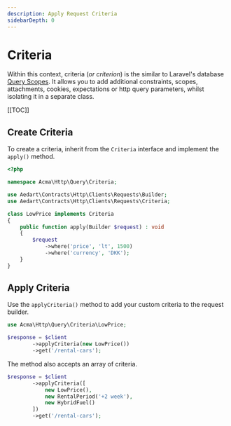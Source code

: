 ```yaml
---
description: Apply Request Criteria
sidebarDepth: 0
---
```


# Criteria

Within this context, criteria (_or criterion_) is the similar to Laravel's database [Query Scopes](https://laravel.com/docs/9.x/eloquent#query-scopes).
It allows you to add additional constraints, scopes, attachments, cookies, expectations or http query parameters, whilst isolating it in a separate class.  

[[TOC]]

## Create Criteria

To create a criteria, inherit from the `Criteria` interface and implement the `apply()` method.

```php
<?php

namespace Acma\Http\Query\Criteria;

use Aedart\Contracts\Http\Clients\Requests\Builder;
use Aedart\Contracts\Http\Clients\Requests\Criteria;

class LowPrice implements Criteria
{
    public function apply(Builder $request) : void
    {
        $request
            ->where('price', 'lt', 1500)
            ->where('currency', 'DKK');
    }
}
```

## Apply Criteria

Use the `applyCriteria()` method to add your custom criteria to the request builder.

```php
use Acma\Http\Query\Criteria\LowPrice;

$response = $client
        ->applyCriteria(new LowPrice())
        ->get('/rental-cars');
```

The method also accepts an array of criteria.

```php
$response = $client
        ->applyCriteria([
            new LowPrice(),
            new RentalPeriod('+2 week'),
            new HybridFuel()
        ])
        ->get('/rental-cars');
```
